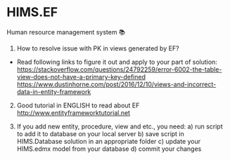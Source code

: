 # HIMS.EF 
Human resource management system  :books:

1) How to resolve issue with PK in views generated by EF? 
- Read following links to figure it out and apply to your part of solution:
https://stackoverflow.com/questions/24792259/error-6002-the-table-view-does-not-have-a-primary-key-defined
https://www.dustinhorne.com/post/2016/12/10/views-and-incorrect-data-in-entity-framework

2) Good tutorial in ENGLISH to read about EF
http://www.entityframeworktutorial.net

3) If you add new entity, procedure, view and etc., you need:
	a) run script to add it to database on your local server
	b) save script in HIMS.Database solution in an appropriate folder
	c) update your HIMS.edmx model from your database
	d) commit your changes
	
